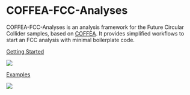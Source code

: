 # COFFEA-FCC-Analyses

COFFEA-FCC-Analyses is an analysis framework for the Future Circular Collider samples, based on [COFFEA](https://coffea-hep.readthedocs.io/en/latest/). It provides simplified workflows to start an FCC analysis with minimal boilerplate code.

<div class=" columns-2 bg-black m-2">
  <a href="https://coffea-fcc-analyses.readthedocs.io/en/latest/getting-started/index.html">
  <div class="flex flex-col content-center bg-slate-500 m-4 p-2 hover:bg-slate-400 ">
    <div >
      <p class="text-3xl text-center">Getting Started </p>
    </div>
    <div class="flex justify-center items-cente m-2">
      <img src="https://www.svgrepo.com/show/412074/start.svg" class="w-1/3"/>
    </div>
  </div>
  </a>
  <a href="https://coffea-fcc-analyses.readthedocs.io/en/latest/getting-started/index.html">
  <div class="flex flex-col bg-slate-500 m-4 p-2 hover:bg-slate-400 ">
    <div>
      <p class="text-3xl text-center">Examples </p>
    </div>
    <div class="flex justify-center items-center m-2" >
      <img src="https://www.svgrepo.com/show/532730/clipboard-list-alt.svg" class="w-1/3"/>
    </div>
  </div>
  </a>
</div>
